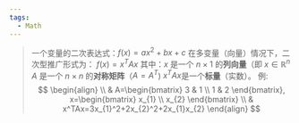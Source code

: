 ```yaml
---
tags:
  - Math
---
```

> 一个变量的二次表达式：$f(x)=ax^2+bx+c$
> 在多变量（向量）情况下，二次型推广形式为：
> $f(x)=x^TAx$
> 其中：$x$ 是一个 $n\times 1$ 的**列向量**（即 $x \in \mathbb{R}^n$
> $A$ 是一个 $n\times n$ 的**对称矩阵**（$A=A^T$)
> $x^TAx$是一个**标量**（实数）。
> 例:
> $$
\begin{align} \\
 & A=\begin{bmatrix}
  3 & 1 \\
  1 & 2
\end{bmatrix}, x=\begin{bmatrix}
 x_{1} \\
 x_{2}
\end{bmatrix} \\
 & x^TAx=3x_{1}^2+2x_{2}^2+2x_{1}x_{2}
\end{align}
> $$